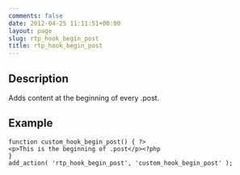```yaml
---
comments: false
date: 2012-04-25 11:11:51+00:00
layout: page
slug: rtp_hook_begin_post
title: rtp_hook_begin_post
---
```


## Description


Adds content at the beginning of every .post.


## Example



    
    function custom_hook_begin_post() { ?>
    <p>This is the beginning of .post</p><?php
    }
    add_action( 'rtp_hook_begin_post', 'custom_hook_begin_post' );
